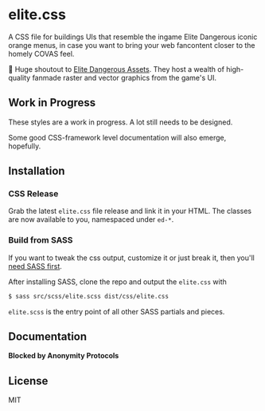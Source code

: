 # elite.css

A CSS file for buildings UIs that resemble the ingame Elite Dangerous iconic orange menus, in case you want to bring your web fancontent closer to the homely COVAS feel.

🚀 Huge shoutout to [Elite Dangerous Assets](https://edassets.org/). They host a wealth of high-quality fanmade raster and vector graphics from the game's UI.

## Work in Progress

These styles are a work in progress. A lot still needs to be designed.

Some good CSS-framework level documentation will also emerge, hopefully.

## Installation

### CSS Release

Grab the latest `elite.css` file release and link it in your HTML. The classes are now available to you, namespaced under `ed-*`.

### Build from SASS

If you want to tweak the css output, customize it or just break it, then you'll [need SASS first](https://sass-lang.com/install).

After installing SASS, clone the repo and output the `elite.css` with

```bash
$ sass src/scss/elite.scss dist/css/elite.css
```

`elite.scss` is the entry point of all other SASS partials and pieces.

## Documentation

**Blocked by Anonymity Protocols**

## License

MIT

